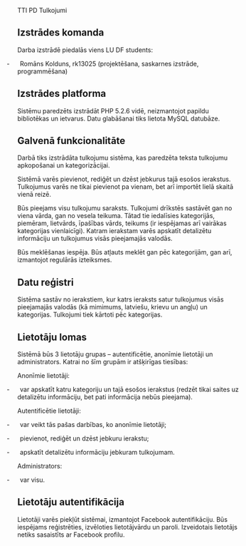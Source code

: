 TTI PD Tulkojumi

<h2>Izstrādes komanda</h2>

<p class=MsoNormal style='margin-bottom:6.0pt'>Darba izstrādē piedalās viens LU
DF students:</p>

<p class=MsoListParagraph style='text-indent:-18.0pt;mso-list:l0 level1 lfo1'><![if !supportLists]><span
style='mso-fareast-font-family:"Times New Roman";mso-bidi-font-family:"Times New Roman"'><span
style='mso-list:Ignore'>-<span style='font:7.0pt "Times New Roman"'>&nbsp;&nbsp;&nbsp;&nbsp;&nbsp;&nbsp;&nbsp;&nbsp;&nbsp;
</span></span></span><![endif]>Romāns Kolduns, rk13025 (projektēšana, saskarnes
izstrāde, programmēšana)</p>

<h2>Izstrādes platforma</h2>

<p class=MsoNormal>Sistēmu paredzēts izstrādāt PHP 5.2.6 vidē, neizmantojot
papildu bibliotēkas un ietvarus. Datu glabāšanai tiks lietota MySQL datubāze.</p>

<h2>Galvenā funkcionalitāte</h2>

<p class=MsoNormal>Darbā tiks izstrādāta tulkojumu sistēma, kas paredzēta
teksta tulkojumu apkopošanai un kategorizācijai.</p>

<p class=MsoNormal>Sistēmā varēs pievienot, rediģēt un dzēst jebkurus tajā
esošos ierakstus. Tulkojumus varēs ne tikai pievienot pa vienam, bet arī
importēt lielā skaitā vienā reizē.</p>

<p class=MsoNormal>Būs pieejams visu tulkojumu saraksts. Tulkojumi drīkstēs
sastāvēt gan no viena vārda, gan no vesela teikuma. Tātad tie iedalīsies
kategorijās, piemēram, lietvārds, īpašības vārds, teikums (ir iespējamas arī
vairākas kategorijas vienlaicīgi). Katram ierakstam varēs apskatīt detalizētu
informāciju un tulkojumus visās pieejamajās valodās.</p>

<p class=MsoNormal>Būs meklēšanas iespēja. Būs atļauts meklēt gan pēc
kategorijām, gan arī, izmantojot regulārās izteiksmes.</p>

<h2>Datu reģistri</h2>

<p class=MsoNormal>Sistēma sastāv no ierakstiem, kur katrs ieraksts satur
tulkojumus visās pieejamajās valodās (kā mimimums, latviešu, krievu un angļu)
un kategorijas. Tulkojumi tiek kārtoti pēc kategorijas.</p>

<h2>Lietotāju lomas</h2>

<p class=MsoNormal>Sistēmā būs 3 lietotāju grupas – autentificētie, anonīmie
lietotāji un administrators. Katrai no šīm grupām ir atšķirīgas tiesības:</p>

<p class=MsoNormal style='margin-bottom:6.0pt'>Anonīmie lietotāji:</p>

<p class=MsoListParagraph style='text-indent:-18.0pt;mso-list:l0 level1 lfo1'><![if !supportLists]><span
style='mso-fareast-font-family:"Times New Roman";mso-bidi-font-family:"Times New Roman"'><span
style='mso-list:Ignore'>-<span style='font:7.0pt "Times New Roman"'>&nbsp;&nbsp;&nbsp;&nbsp;&nbsp;&nbsp;&nbsp;&nbsp;&nbsp;
</span></span></span><![endif]>var apskatīt katru kategoriju un tajā esošos
ierakstus (redzēt tikai saites uz detalizētu informāciju, bet pati informācija
nebūs pieejama).</p>

<p class=MsoNormal style='margin-bottom:6.0pt'>Autentificētie lietotāji:</p>

<p class=MsoListParagraphCxSpFirst style='text-indent:-18.0pt;mso-list:l0 level1 lfo1'><![if !supportLists]><span
style='mso-fareast-font-family:"Times New Roman";mso-bidi-font-family:"Times New Roman"'><span
style='mso-list:Ignore'>-<span style='font:7.0pt "Times New Roman"'>&nbsp;&nbsp;&nbsp;&nbsp;&nbsp;&nbsp;&nbsp;&nbsp;&nbsp;
</span></span></span><![endif]>var veikt tās pašas darbības, ko anonīmie
lietotāji;</p>

<p class=MsoListParagraphCxSpMiddle style='text-indent:-18.0pt;mso-list:l0 level1 lfo1'><![if !supportLists]><span
style='mso-fareast-font-family:"Times New Roman";mso-bidi-font-family:"Times New Roman"'><span
style='mso-list:Ignore'>-<span style='font:7.0pt "Times New Roman"'>&nbsp;&nbsp;&nbsp;&nbsp;&nbsp;&nbsp;&nbsp;&nbsp;&nbsp;
</span></span></span><![endif]>pievienot, rediģēt un dzēst jebkuru ierakstu;</p>

<p class=MsoListParagraphCxSpLast style='text-indent:-18.0pt;mso-list:l0 level1 lfo1'><![if !supportLists]><span
style='mso-fareast-font-family:"Times New Roman";mso-bidi-font-family:"Times New Roman"'><span
style='mso-list:Ignore'>-<span style='font:7.0pt "Times New Roman"'>&nbsp;&nbsp;&nbsp;&nbsp;&nbsp;&nbsp;&nbsp;&nbsp;&nbsp;
</span></span></span><![endif]>apskatīt detalizētu informāciju jebkuram
tulkojumam.</p>

<p class=MsoNormal style='margin-bottom:6.0pt'>Administrators:</p>

<p class=MsoListParagraph style='text-indent:-18.0pt;mso-list:l0 level1 lfo1'><![if !supportLists]><span
style='mso-fareast-font-family:"Times New Roman";mso-bidi-font-family:"Times New Roman"'><span
style='mso-list:Ignore'>-<span style='font:7.0pt "Times New Roman"'>&nbsp;&nbsp;&nbsp;&nbsp;&nbsp;&nbsp;&nbsp;&nbsp;&nbsp;
</span></span></span><![endif]>var visu.</p>

<h2>Lietotāju autentifikācija</h2>

<p class=MsoNormal>Lietotāji varēs piekļūt sistēmai, izmantojot Facebook
autentifikāciju. Būs iespējams reģistrēties, izvēloties lietotājvārdu un
paroli. Izveidotais lietotājs netiks sasaistīts ar Facebook profilu.</p>

